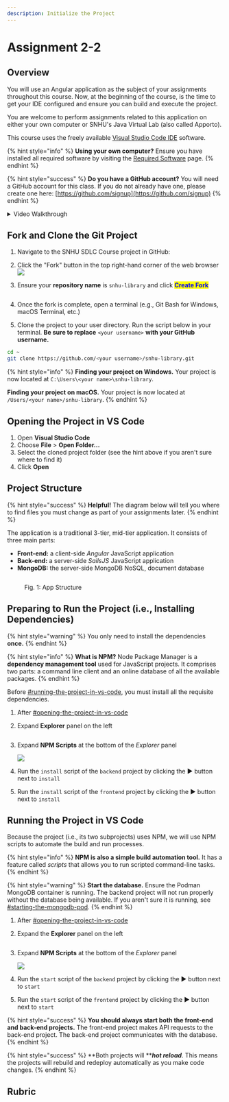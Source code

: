 ```yaml
---
description: Initialize the Project
---
```


# Assignment 2-2

## Overview

You will use an Angular application as the subject of your assignments throughout this course. Now, at the beginning of the course, is the time to get your IDE configured and ensure you can build and execute the project.

You are welcome to perform assignments related to this application on either your own computer or SNHU's Java Virtual Lab (also called Apporto).

This course uses the freely available [Visual Studio Code IDE](https://code.visualstudio.com/download) software.

{% hint style="info" %}
**Using your own computer?** Ensure you have installed all required software by visiting the [Required Software](../introduction/required-software.md) page.
{% endhint %}

{% hint style="success" %}
**Do you have a GitHub account?** You will need a GitHub account for this class. If you do not already have one, please create one here: [https://github.com/signup](https://github.com/signup)
{% endhint %}

<details>

<summary>Video Walkthrough</summary>



</details>

## Fork and Clone the Git Project

1. Navigate to the SNHU SDLC Course project in GitHub:
2. Click the "Fork" button in the top right-hand corner of the web browser\
   ![](<../.gitbook/assets/image (3).png>)
3.  Ensure your **repository name** is `snhu-library` and click <mark style="color:blue;">**Create Fork**</mark>

    <figure><img src="../.gitbook/assets/image (1) (1).png" alt=""><figcaption></figcaption></figure>
4. Once the fork is complete, open a terminal (e.g., Git Bash for Windows, macOS Terminal, etc.)
5. Clone the project to your user directory. Run the script below in your terminal. **Be sure to replace** `<your username>` **with your GitHub username.**

```bash
cd ~
git clone https://github.com/<your username>/snhu-library.git
```

{% hint style="info" %}
**Finding your project on Windows.** Your project is now located at `C:\Users\<your name>\snhu-library`.

**Finding your project on macOS.** Your project is now located at `/Users/<your name>/snhu-library`.
{% endhint %}

## Opening the Project in VS Code

1. Open **Visual Studio Code**
2. Choose **File** > **Open Folder...**
3. Select the cloned project folder (see the hint above if you aren't sure where to find it)
4. Click **Open**

## Project Structure

{% hint style="success" %}
**Helpful!** The diagram below will tell you where to find files you must change as part of your assignments later.
{% endhint %}

The application is a traditional 3-tier, mid-tier application. It consists of three main parts:

* **Front-end:** a client-side _Angular_ JavaScript application
* **Back-end:** a server-side _SailsJS_ JavaScript application
* **MongoDB:** the server-side MongoDB NoSQL, document database

<figure><img src="../.gitbook/assets/image (2) (1).png" alt=""><figcaption><p>Fig. 1: App Structure</p></figcaption></figure>

## Preparing to Run the Project (i.e., Installing Dependencies)

{% hint style="warning" %}
You only need to install the dependencies **once.**
{% endhint %}

{% hint style="info" %}
**What is NPM?** Node Package Manager is a **dependency management tool** used for JavaScript projects. It comprises two parts: a command line client and an online database of all the available packages.
{% endhint %}

Before [#running-the-project-in-vs-code](assignment-2-2.md#running-the-project-in-vs-code "mention"), you must install all the requisite dependencies.

1. After [#opening-the-project-in-vs-code](assignment-2-2.md#opening-the-project-in-vs-code "mention")
2.  Expand **Explorer** panel on the left

    <img src="../.gitbook/assets/image (2) (1) (2).png" alt="" data-size="original">
3.  Expand **NPM Scripts** at the bottom of the _Explorer_ panel

    ![](<../.gitbook/assets/image (1) (1) (1).png>)
4. Run the `install` script of the `backend` project by clicking the ▶️ button next to `install`
5. Run the `install` script of the `frontend` project by clicking the ▶️ button next to `install`

## Running the Project in VS Code

Because the project (i.e., its two subprojects) uses NPM, we will use NPM scripts to automate the build and run processes.

{% hint style="info" %}
**NPM is also a simple build automation tool.** It has a feature called _scripts_ that allows you to run scripted command-line tasks.
{% endhint %}

{% hint style="warning" %}
**Start the database.** Ensure the Podman MongoDB container is running. The backend project will not run properly without the database being available. If you aren't sure it is running, see [#starting-the-mongodb-pod](../introduction/required-software.md#starting-the-mongodb-pod "mention").
{% endhint %}

1. After [#opening-the-project-in-vs-code](assignment-2-2.md#opening-the-project-in-vs-code "mention")
2.  Expand the **Explorer** panel on the left

    <img src="../.gitbook/assets/image (2) (1) (2).png" alt="" data-size="original">
3.  Expand **NPM Scripts** at the bottom of the _Explorer_ panel

    ![](<../.gitbook/assets/image (1) (1) (1).png>)
4. Run the `start` script of the `backend` project by clicking the ▶️ button next to `start`
5. Run the `start` script of the `frontend` project by clicking the ▶️ button next to `start`

{% hint style="success" %}
**You should always start both the front-end and back-end projects.** The front-end project makes API requests to the back-end project. The back-end project communicates with the database.
{% endhint %}

{% hint style="success" %}
**Both projects will **_**hot reload**_. This means the projects will rebuild and redeploy automatically as you make code changes.
{% endhint %}

## Rubric

